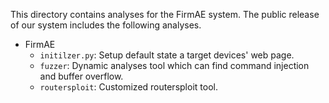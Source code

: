 This directory contains analyses for the FirmAE system. The public release
of our system includes the following analyses.

* FirmAE
  * `initilzer.py`: Setup default state a target devices' web page.
  * `fuzzer`: Dynamic analyses tool which can find command injection and buffer
overflow.
  * `routersploit`: Customized routersploit tool.

